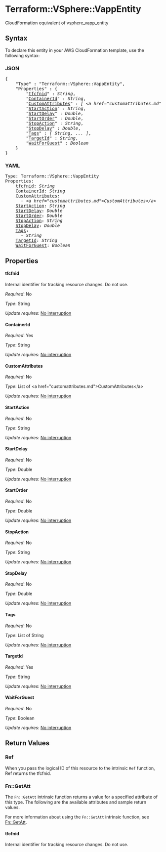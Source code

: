 # Terraform::VSphere::VappEntity

CloudFormation equivalent of vsphere_vapp_entity

## Syntax

To declare this entity in your AWS CloudFormation template, use the following syntax:

### JSON

<pre>
{
    "Type" : "Terraform::VSphere::VappEntity",
    "Properties" : {
        "<a href="#tfcfnid" title="tfcfnid">tfcfnid</a>" : <i>String</i>,
        "<a href="#containerid" title="ContainerId">ContainerId</a>" : <i>String</i>,
        "<a href="#customattributes" title="CustomAttributes">CustomAttributes</a>" : <i>[ &lt;a href=&#34;customattributes.md&#34;&gt;CustomAttributes&lt;/a&gt;, ... ]</i>,
        "<a href="#startaction" title="StartAction">StartAction</a>" : <i>String</i>,
        "<a href="#startdelay" title="StartDelay">StartDelay</a>" : <i>Double</i>,
        "<a href="#startorder" title="StartOrder">StartOrder</a>" : <i>Double</i>,
        "<a href="#stopaction" title="StopAction">StopAction</a>" : <i>String</i>,
        "<a href="#stopdelay" title="StopDelay">StopDelay</a>" : <i>Double</i>,
        "<a href="#tags" title="Tags">Tags</a>" : <i>[ String, ... ]</i>,
        "<a href="#targetid" title="TargetId">TargetId</a>" : <i>String</i>,
        "<a href="#waitforguest" title="WaitForGuest">WaitForGuest</a>" : <i>Boolean</i>
    }
}
</pre>

### YAML

<pre>
Type: Terraform::VSphere::VappEntity
Properties:
    <a href="#tfcfnid" title="tfcfnid">tfcfnid</a>: <i>String</i>
    <a href="#containerid" title="ContainerId">ContainerId</a>: <i>String</i>
    <a href="#customattributes" title="CustomAttributes">CustomAttributes</a>: <i>
      - &lt;a href=&#34;customattributes.md&#34;&gt;CustomAttributes&lt;/a&gt;</i>
    <a href="#startaction" title="StartAction">StartAction</a>: <i>String</i>
    <a href="#startdelay" title="StartDelay">StartDelay</a>: <i>Double</i>
    <a href="#startorder" title="StartOrder">StartOrder</a>: <i>Double</i>
    <a href="#stopaction" title="StopAction">StopAction</a>: <i>String</i>
    <a href="#stopdelay" title="StopDelay">StopDelay</a>: <i>Double</i>
    <a href="#tags" title="Tags">Tags</a>: <i>
      - String</i>
    <a href="#targetid" title="TargetId">TargetId</a>: <i>String</i>
    <a href="#waitforguest" title="WaitForGuest">WaitForGuest</a>: <i>Boolean</i>
</pre>

## Properties

#### tfcfnid

Internal identifier for tracking resource changes. Do not use.

_Required_: No

_Type_: String

_Update requires_: [No interruption](https://docs.aws.amazon.com/AWSCloudFormation/latest/UserGuide/using-cfn-updating-stacks-update-behaviors.html#update-no-interrupt)

#### ContainerId

_Required_: Yes

_Type_: String

_Update requires_: [No interruption](https://docs.aws.amazon.com/AWSCloudFormation/latest/UserGuide/using-cfn-updating-stacks-update-behaviors.html#update-no-interrupt)

#### CustomAttributes

_Required_: No

_Type_: List of &lt;a href=&#34;customattributes.md&#34;&gt;CustomAttributes&lt;/a&gt;

_Update requires_: [No interruption](https://docs.aws.amazon.com/AWSCloudFormation/latest/UserGuide/using-cfn-updating-stacks-update-behaviors.html#update-no-interrupt)

#### StartAction

_Required_: No

_Type_: String

_Update requires_: [No interruption](https://docs.aws.amazon.com/AWSCloudFormation/latest/UserGuide/using-cfn-updating-stacks-update-behaviors.html#update-no-interrupt)

#### StartDelay

_Required_: No

_Type_: Double

_Update requires_: [No interruption](https://docs.aws.amazon.com/AWSCloudFormation/latest/UserGuide/using-cfn-updating-stacks-update-behaviors.html#update-no-interrupt)

#### StartOrder

_Required_: No

_Type_: Double

_Update requires_: [No interruption](https://docs.aws.amazon.com/AWSCloudFormation/latest/UserGuide/using-cfn-updating-stacks-update-behaviors.html#update-no-interrupt)

#### StopAction

_Required_: No

_Type_: String

_Update requires_: [No interruption](https://docs.aws.amazon.com/AWSCloudFormation/latest/UserGuide/using-cfn-updating-stacks-update-behaviors.html#update-no-interrupt)

#### StopDelay

_Required_: No

_Type_: Double

_Update requires_: [No interruption](https://docs.aws.amazon.com/AWSCloudFormation/latest/UserGuide/using-cfn-updating-stacks-update-behaviors.html#update-no-interrupt)

#### Tags

_Required_: No

_Type_: List of String

_Update requires_: [No interruption](https://docs.aws.amazon.com/AWSCloudFormation/latest/UserGuide/using-cfn-updating-stacks-update-behaviors.html#update-no-interrupt)

#### TargetId

_Required_: Yes

_Type_: String

_Update requires_: [No interruption](https://docs.aws.amazon.com/AWSCloudFormation/latest/UserGuide/using-cfn-updating-stacks-update-behaviors.html#update-no-interrupt)

#### WaitForGuest

_Required_: No

_Type_: Boolean

_Update requires_: [No interruption](https://docs.aws.amazon.com/AWSCloudFormation/latest/UserGuide/using-cfn-updating-stacks-update-behaviors.html#update-no-interrupt)

## Return Values

### Ref

When you pass the logical ID of this resource to the intrinsic `Ref` function, Ref returns the tfcfnid.

### Fn::GetAtt

The `Fn::GetAtt` intrinsic function returns a value for a specified attribute of this type. The following are the available attributes and sample return values.

For more information about using the `Fn::GetAtt` intrinsic function, see [Fn::GetAtt](https://docs.aws.amazon.com/AWSCloudFormation/latest/UserGuide/intrinsic-function-reference-getatt.html).

#### tfcfnid

Internal identifier for tracking resource changes. Do not use.

